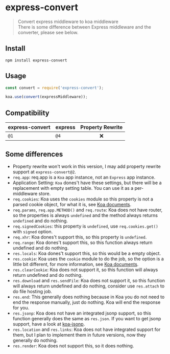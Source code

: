 # express-convert

> Convert express middleware to koa middleware  
> There is some difference between Express middleware and the converter, please see below.

## Install
```
npm install express-convert
```

## Usage
```javascript
const convert = require('express-convert');

koa.use(convert(expressMiddleware));
```

## Compatibility

| express-convert | express | Property Rewrite |
| --------------- | ------- | :--------------: |
| `@1`            | `@4`    |       :x:        |

## Some differences

- Property rewrite won't work in this version, I may add property rewrite support at `express-convert@2`.
- `req.app`: req.app is a `Koa` app instance, not an `Express` app instance.
- Application Setting: `Koa` dones't have these settings, but there will be a replacement with empty setting table. You can use it as a per-middleware store.
- `req.cookies`: Koa uses the `cookies` module so this property is not a parsed cookie object, for what it is, see [Koa documents](https://koajs.com/#context).
- `req.params`, `req.app.METHOD()` and `req.route`: Koa does not have router, so the properties is always `undefined` and the method always returns `undefined` and do nothing.
- `req.signedCookies`: this property is `undefined`, use `req.cookies.get()` with `signed` option.
- `req.xhr`: Koa dones't support this, so this property is `undefined`.
- `req.range`: Koa dones't support this, so this function always return undefined and do nothing.
- `res.locals`: Koa dones't support this, so this would be a empty object.
- `res.cookie`: Koa uses the `cookie` module to do the job, so the option is a little bit different, for more information, see [Koa documents](https://koajs.com/#context).
- `res.clearCookie`: Koa does not support it, so this function will always return undefined and do nothing.
- `res.download` and `res.sendFile`: Koa does not support it, so this function will always return undefined and do nothing, consider use `res.attach` to do file hosting job.
- `res.end`: This generally does nothing because in Koa you do not need to end the response manually, just do nothing. Koa will end the response for you.
- `res.jsonp`: Koa does not have an integrated jsonp support, so this function generally does the same as `res.json`. If you want to get jsonp support, have a look at [koa-jsonp](https://github.com/kilianc/koa-jsonp).
- `res.location` and `res.links`: Koa does not have integrated support for them, but I plan to implement them in future versions, now they generally do nothing.
- `res.render`: Koa does not support this, so it does nothing.
